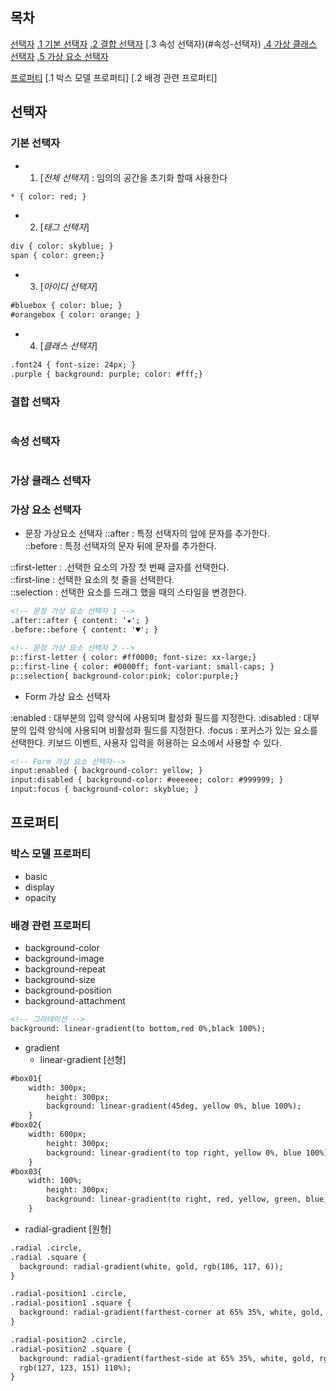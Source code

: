 ## 목차



[선택자](#선택자)
  [.1 기본 선택자](#기본-선택자)
  [.2 결합 선택자](#결합-선택자)
  [.3 속성 선택자)(#속성-선택자)
  [.4 가상 클래스 선택자](#가상-클래스-선택자)
  [.5 가상 요소 선택자](#가상-요소-선택자)

[프로퍼티](#프로퍼티)
  [.1 박스 모델 프로퍼티]
  [.2 배경 관련 프로퍼티]



## 선택자

### 기본 선택자

- 1. [*전체 선택자*] : 임의의 공간을 초기화 할때 사용한다

```html
* { color: red; }
```
  
- 2. [*태그 선택자*]

```html
div { color: skyblue; }
span { color: green;}
```

- 3. [*아이디 선택자*]

```html
#bluebox { color: blue; }
#orangebox { color: orange; }
```

- 4. [*클래스 선택자*]

```html
.font24 { font-size: 24px; }
.purple { background: purple; color: #fff;}
```

### 결합 선택자
 
```html

```

### 속성 선택자

```html

```

### 가상 클래스 선택자

### 가상 요소 선택자

- 문장 가상요소 선택자
::after : 특정 선택자의 앞에 문자를 추가한다.   
::before : 특정 선택자의 문자 뒤에 문자를 추가한다.   

::first-letter : .선택한 요소의 가장 첫 번째 글자를 선택한다.   
::first-line : 선택한 요소의 첫 줄을 선택한다.   
::selection : 선택한 요소를 드래그 했을 때의 스타일을 변경한다.   

```html
<!-- 문장 가상 요소 선택자 1 -->
.after::after { content: '★'; }
.before::before { content: '♥'; }

<!-- 문장 가상 요소 선택자 2 -->
p::first-letter { color: #ff0000; font-size: xx-large;}
p::first-line { color: #0000ff; font-variant: small-caps; }
p::selection{ background-color:pink; color:purple;}
```
- Form 가상 요소 선택자

:enabled : 대부분의 입력 양식에 사용되며 활성화 필드를 지정한다.
:disabled : 대부분의 입력 양식에 사용되며 비활성화 필드를 지정한다.
:focus : 포커스가 있는 요소를 선택한다. 키보드 이벤트, 사용자 입력을 허용하는 요소에서 사용할 수 있다.

```html
<!-- Form 가상 요소 선택자-->
input:enabled { background-color: yellow; }
input:disabled { background-color: #eeeeee; color: #999999; }
input:focus { background-color: skyblue; }
```

## 프로퍼티


### 박스 모델 프로퍼티

- basic
- display
- opacity

### 배경 관련 프로퍼티

- background-color
- background-image
- background-repeat
- background-size
- background-position
- background-attachment

```html
<!-- 그라데이션 -->
background: linear-gradient(to bottom,red 0%,black 100%);
```
- gradient
  - linear-gradient [선형]

```html
#box01{
    width: 300px;
		height: 300px;
		background: linear-gradient(45deg, yellow 0%, blue 100%);
	}
#box02{
    width: 600px;
		height: 300px;
		background: linear-gradient(to top right, yellow 0%, blue 100%);
	}
#box03{
    width: 100%;
		height: 300px;
		background: linear-gradient(to right, red, yellow, green, blue, purple);
	}
```

  - radial-gradient [원형]
 
```html
.radial .circle,
.radial .square {
  background: radial-gradient(white, gold, rgb(186, 117, 6));
}

.radial-position1 .circle,
.radial-position1 .square {
  background: radial-gradient(farthest-corner at 65% 35%, white, gold, rgb(186, 117, 6));
}

.radial-position2 .circle,
.radial-position2 .square {
  background: radial-gradient(farthest-side at 65% 35%, white, gold, rgb(186, 117, 6),
  rgb(127, 123, 151) 110%);
}
```

